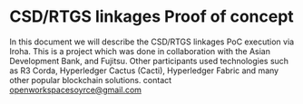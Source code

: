 # CSD/RTGS linkages Proof of concept 

In this document we will describe the CSD/RTGS linkages PoC execution via Iroha. This is a project which was done in collaboration with the Asian Development Bank, and Fujitsu. Other participants used technologies such as R3 Corda, Hyperledger Cactus (Cacti), Hyperledger Fabric and many other popular blockchain solutions. 
 contact <openworkspacesoyrce@gmail.com>

